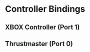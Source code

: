 # Controller Bindings

## XBOX Controller (Port 1)

<div id="controller"></div>

## Thrustmaster (Port 0)

<div id="controller-tm"></div>

<script src="https://unpkg.com/@popperjs/core@2/dist/umd/popper.min.js"></script>
<script src="https://unpkg.com/tippy.js@6/dist/tippy-bundle.umd.js"></script>

<script src="/assets/controller.js"></script>
<script>
    let xboxButtonMappings = {
        'left': 'Fine Arm Move Down',
        'right': 'Fine Arm Move Up',
        'dpad-up': 'Set Arm Position',
        'dpad-down': 'Set Arm Position',
        'dpad-left': 'Set Arm Position',
        'dpad-right': 'Set Arm Position',
        'bumper-left': 'Toggle Brakes',
        'x': 'Toggle Intake',
        'y': "Arm Cycle Up",
        'a': "Arm Cycle Down",
        
    };
    controllerBindings({
        controllerName: 'logitech-xbox', 
        buttonMappings:xboxButtonMappings,
        element: document.querySelector('#controller')
    });
        let tmButtonMappings = {
        'stick-button-right': 'Fine Move Right',
                'stick-button-left': 'Fine Move Left',
                        'slider': 'Turbo Mode'


    };
    controllerBindings({
        controllerName: 'thrustmaster-t16000m', 
        buttonMappings:tmButtonMappings,
        element: document.querySelector('#controller-tm')
    });

</script>
